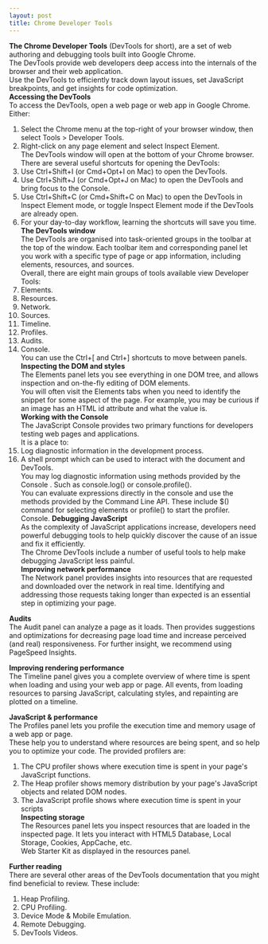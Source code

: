 ```yaml
---
layout: post
title: Chrome Developer Tools
---
```


**The Chrome Developer Tools** (DevTools for short), are a set of web authoring and debugging tools built into Google Chrome.<br /> The DevTools provide web developers deep access into the internals of the browser and their web application.<br />
Use the DevTools to efficiently track down layout issues, set JavaScript breakpoints, and get insights for code optimization. <br />
**Accessing the DevTools**<br />
To access the DevTools, open a web page or web app in Google Chrome. Either:<br />
1. Select the Chrome menu  at the top-right of your browser window, then select Tools > Developer Tools. <br />
2. Right-click on any page element and select Inspect Element. <br />
The DevTools window will open at the bottom of your Chrome browser.<br />
There are several useful shortcuts for opening the DevTools:<br />
1. Use Ctrl+Shift+I (or Cmd+Opt+I on Mac) to open the DevTools. <br />
2. Use Ctrl+Shift+J (or Cmd+Opt+J on Mac) to open the DevTools and bring focus to the Console.<br />
3. Use Ctrl+Shift+C (or Cmd+Shift+C on Mac) to open the DevTools in Inspect Element mode, or toggle Inspect Element mode if the DevTools are already open. <br />
4. For your day-to-day workflow, learning the shortcuts will save you time.<br />
**The DevTools window**<br />
The DevTools are organised into task-oriented groups in the toolbar at the top of the window. Each toolbar item and corresponding panel let you work with a specific type of page or app information, including elements, resources, and sources. <br />
Overall, there are eight main groups of tools available view Developer Tools:<br />
1. Elements. <br />
2. Resources. <br />
3. Network. <br /> 
4. Sources. <br />
5. Timeline. <br /> 
6. Profiles. <br /> 
7. Audits. <br />  
8. Console. <br /> 
You can use the Ctrl+[ and Ctrl+] shortcuts to move between panels.<br />
**Inspecting the DOM and styles**<br />
The Elements panel lets you see everything in one DOM tree, and allows inspection and on-the-fly editing of DOM elements.<br /> You will often visit the Elements tabs when you need to identify the snippet for some aspect of the page. For example, you may be curious if an image has an HTML id attribute and what the value is. <br />
**Working with the Console**<br />
The JavaScript Console provides two primary functions for developers testing web pages and applications.<br /> It is a place to:<br />
1. Log diagnostic information in the development process. <br />
2. A shell prompt which can be used to interact with the document and DevTools. <br />
You may log diagnostic information using methods provided by the Console . Such as console.log() or console.profile(). <br />
You can evaluate expressions directly in the console and use the methods provided by the Command Line API. These include $() command for selecting elements or profile() to start the profiler. <br />
 Console. 
**Debugging JavaScript**<br />
As the complexity of JavaScript applications increase, developers need powerful debugging tools to help quickly discover the cause of an issue and fix it efficiently.<br /> The Chrome DevTools include a number of useful tools to help make debugging JavaScript less painful. <br />
**Improving network performance**<br />
The Network panel provides insights into resources that are requested and downloaded over the network in real time. Identifying and addressing those requests taking longer than expected is an essential step in optimizing your page. <br />
 

**Audits**<br />
The Audit panel can analyze a page as it loads. Then provides suggestions and optimizations for decreasing page load time and increase perceived (and real) responsiveness. For further insight, we recommend using PageSpeed Insights. <br />
 
**Improving rendering performance**<br />
The Timeline panel gives you a complete overview of where time is spent when loading and using your web app or page. All events, from loading resources to parsing JavaScript, calculating styles, and repainting are plotted on a timeline. <br />
 

**JavaScript & performance**<br />
The Profiles panel lets you profile the execution time and memory usage of a web app or page.<br /> These help you to understand where resources are being spent, and so help you to optimize your code. The provided profilers are: <br />
1. The CPU profiler shows where execution time is spent in your page's JavaScript functions.<br />
2. The Heap profiler shows memory distribution by your page's JavaScript objects and related DOM nodes.<br />
3. The JavaScript profile shows where execution time is spent in your scripts <br />
**Inspecting storage**<br />
The Resources panel lets you inspect resources that are loaded in the inspected page. It lets you interact with HTML5 Database, Local Storage, Cookies, AppCache, etc. <br />
 Web Starter Kit as displayed in the resources panel. <br />

**Further reading**<br />
There are several other areas of the DevTools documentation that you might find beneficial to review. These include:<br />
1. Heap Profiling. <br />
2. CPU Profiling. <br />
3. Device Mode & Mobile Emulation. <br />
4. Remote Debugging. <br />
5. DevTools Videos. <br />

